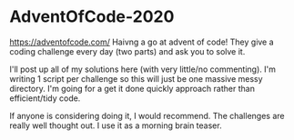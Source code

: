 # AdventOfCode-2020
https://adventofcode.com/ Haivng a go at advent of code!
They give a coding challenge every day (two parts) and ask you to solve it.

I'll post up all of my solutions here (with very little/no commenting). 
I'm writing 1 script per challenge so this will just be one massive messy directory. 
I'm going for a get it done quickly approach rather than efficient/tidy code.  

If anyone is considering doing it, I would recommend.
The challenges are really well thought out. I use it as a morning brain teaser.